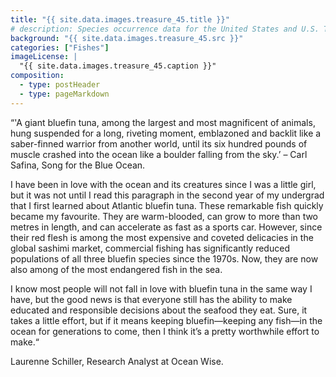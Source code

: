 ```yaml
---
title: "{{ site.data.images.treasure_45.title }}"
# description: Species occurrence data for the United States and U.S. Territories.
background: "{{ site.data.images.treasure_45.src }}"
categories: ["Fishes"]
imageLicense: |
  "{{ site.data.images.treasure_45.caption }}"
composition:
  - type: postHeader
  - type: pageMarkdown
---
```


“'A giant bluefin tuna, among the largest and most magnificent of animals, hung suspended for a long, riveting moment, emblazoned and backlit like a saber-finned warrior from another world, until its six hundred pounds of muscle crashed into the ocean like a boulder falling from the sky.’ – Carl Safina, Song for the Blue Ocean.

I have been in love with the ocean and its creatures since I was a little girl, but it was not until I read this paragraph in the second year of my undergrad that I first learned about Atlantic bluefin tuna. These remarkable fish quickly became my favourite. They are warm-blooded, can grow to more than two metres in length, and can accelerate as fast as a sports car. However, since their red flesh is among the most expensive and coveted delicacies in the global sashimi market, commercial fishing has significantly reduced populations of all three bluefin species since the 1970s. Now, they are now also among of the most endangered fish in the sea.

I know most people will not fall in love with bluefin tuna in the same way I have, but the good news is that everyone still has the ability to make educated and responsible decisions about the seafood they eat. Sure, it takes a little effort, but if it means keeping bluefin—keeping any fish—in the ocean for generations to come, then I think it’s a pretty worthwhile effort to make.“

Laurenne Schiller, Research Analyst at Ocean Wise.